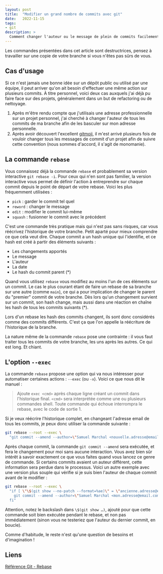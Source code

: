 ```yaml
---
layout: post
title:  "Modifier un grand nombre de commits avec git"
date:   2022-11-15
tags:
- git
description: >
  Comment changer l'auteur ou le message de plein de commits facilement ?
--- 
```


<aside><p>Les commandes présentées dans cet article sont destructrices, pensez à travailler sur une copie de votre branche si vous n'êtes pas sûrs de vous.</p></aside>

## Cas d'usage 

Si ce n'est jamais une bonne idée sur un dépôt public ou utilisé par une équipe, il peut arriver qu'on ait besoin d'effectuer une même action sur plusieurs commits. À titre personnel, voici deux cas auxquels j'ai déjà pu faire face sur des projets, généralement dans un but de refactoring ou de nettoyage.

1. Après m'être rendu compte que j'utilisais une adresse professionnelle sur un projet personnel, j'ai cherché à changer l'auteur de tous les commits de ma branche afin de les basculer sur mon adresse personnelle.
2. Après avoir découvert l'excellent [gitmoji](https://gitmoji.dev/), il m'est arrivé plusieurs fois de vouloir changer tous les messages de commit d'un projet afin de suivre cette convention (nous sommes d'accord, il s'agit de monomanie).

## La commande `rebase`

Vous connaissez déjà la commande `rebase` et probablement sa version interactive `git rebase -i`. Pour ceux qui n'en sont pas familier, la version interactive vous permet de définir l'action à entreprendre sur chaque commit depuis le point de départ de votre rebase. Voici les plus fréquemment utilisées :
- `pick` : garder le commit tel quel
- `reword` : changer le message
- `edit` : modifier le commit lui-même
- `squash` : fusionner le commit avec le précédent

C'est une commande très pratique mais qui n'est pas sans risques, car vous réécrivez l'historique de votre branche. Petit aparté pour mieux comprendre ce que cela veut dire. Chaque commit a un hash unique qui l'identifie, et ce hash est créé à partir des éléments suivants :
- Les changements apportés
- Le message
- L'auteur
- La date
- Le hash du commit parent (*)

Quand vous utilisez `rebase` vous modifiez au moins l'un de ces éléments sur un commit. Le cas le plus courant étant de faire un rebase de sa branche sur une autre (comme `main`), ce qui a pour implication de changer le parent du "premier" commit de votre branche. Dès lors qu'un changement survient sur un commit, son hash change, mais aussi dans une réaction en chaîne les hash de tous les commits suivants (*).

Lors d'un rebase les hash des commits changent, ils sont donc considérés comme des commits différents. C'est ça que l'on appelle la réécriture de l'historique de la branche. 

La nature même de la commande `rebase` pose une contrainte : il vous faut traiter tous les commits de votre branche, les uns après les autres. Ce qui est long. Et chiant.

## L'option `--exec`

La commande `rebase` propose une option qui va nous intéresser pour automatiser certaines actions : `--exec` (ou `-x`). Voici ce que nous dit le manuel :

> Ajoute `exec <cmd>` après chaque ligne créant un commit dans l'historique final. `<cmd>` sera interprétée comme une ou plusieurs commandes shell. Toute commande qui échoue interrompra le rebase, avec le code de sortie 1.

Si je veux réécrire l'historique complet, en changeant l'adresse email de tous les commits, je peux donc utiliser la commande suivante :

```sh
git rebase --root --exec \
  "git commit --amend --author=\"Samuel Marchal <nouvelle.adresse@email.com>\" --no-edit"
```

Après chaque commit, la commande `git commit --amend` sera exécutée, et fera le changement pour moi sans aucune interaction. Vous avez bien sûr intérêt à savoir exactement ce que vous faites quand vous lancez ce genre de commande. Si certains commits avaient un auteur différent, cette information sera perdue dans le processus. Voici un autre exemple avec une version plus souple qui vérifie si je suis bien l'auteur de chaque commit avant de le modifier :

```sh
git rebase --root --exec \
  "if [ \"\$(git show --no-patch --format=%ae)\" = \"ancienne.adresse@email.com\" ]; then \
    git commit --amend --author=\"Samuel Marchal <mon.adresse@email.com>\" --no-edit; \
  fi"
```

Attention, notez le backslash dans `\$(git show …)`, ajouté pour que cette commande soit bien exécutée pendant le rebase, et non pas immédiatement (sinon vous ne testeriez que l'auteur du dernier commit, en boucle).

Comme d'habitude, le reste n'est qu'une question de besoins et d'imagination !


## Liens

[Référence Git - Rebase](https://git-scm.com/docs/git-rebase#Documentation/git-rebase.txt--xltcmdgt)    

